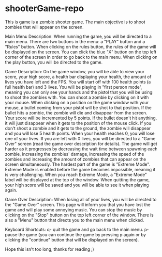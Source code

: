 # shooterGame-repo

This is game is a zombie shooter game. The main objective is to shoot zombies that will appear on the screen.

Main Menu Description:
When running the game, you will be directed to a main menu. There are two buttons in the menu: a "PLAY" button and a "Rules" button.
When clicking on the rules button, the rules of the game will be displayed on the screen. You can click the blue "X" button on the top left corner of the screen
in order to go back to the main menu. When clicking on the play button, you will be directed to the game.

Game Description:
On the game window, you will be able to view your score, your high score, a health bar displaying your health, the amount of lives you have left and the FPS.
You will start off with 100 health points (a full health bar) and 3 lives.
You will be playing in "first person mode", meaning you can only see your hands and the pistol that you will be using to shoot the zombies with. 
You can shoot a zombie by clicking on it with your mouse. When clicking on a position on the game window with your mouse, a bullet coming from your 
pistol will be shot to that position. If the bullet hits a zombie, the zombie will die and disappear from the screen. Your score will be incremented by 5 points.
If the bullet doesn't hit anything, it will just disappear when it gets to the position of the mouse click. If you don't shoot a zombie and it gets to the ground,
the zombie will disappear and you will lose 5 health points. When your health reaches 0, you will lose one of your lives. If you are left with 0 lives, you will
be directed to a "Game Over" screen (read the game over description for details). The game will get harder as it progresses by decreasing the wait time between
spawning each zombie, increasing the zombies' damage, increasing the speed of the zombies and increasing the amount of zombies that can appear on the screen simultaneously. 
The hardest part of the game is "Extreme Mode". Extreme Mode is enabled before the game becomes impossible, meaning it is very challenging. When you reach Extreme Mode, a "Extreme Mode" label will be displayed at the top of the window. When quitting the game, your high score will be saved and you will be able to see it when playing again.

Game Over Description:
When losing all of your lives, you will be directed to the "Game Over" screen. This page will inform you that you have lost the game and will play some annoying music.
You can stop the music by clicking on the "Stop" button on the top left corner of the window. There is also a "Menu" button that directs you to the main menu
when clicked.

Keyboard Shortcuts:
q- quit the game and go back to the main menu.
p- pause the game (you can continue the game by pressing p again or by clicking the "continue" button that will be displayed on the screen).

Hope this isn't too long, thanks for reading ;)
